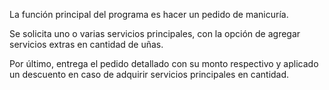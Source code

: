 La función principal del programa es hacer un pedido de manicuría.

Se solicita uno o varias servicios principales, con la opción de agregar servicios extras en cantidad de uñas.

Por último, entrega el pedido detallado con su monto respectivo y aplicado un descuento en caso de adquirir servicios principales en cantidad.
